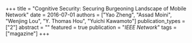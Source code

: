 +++
title = "Cognitive Security: Securing Burgeoning Landscape of Mobile Network"
date = 2016-07-01
authors = ["Yao Zheng", "Assad Moini", "Wenjing Lou", "Y. Thomas Hou", "Yuichi Kawamoto"]
publication_types = ["2"]
abstract = ""
featured = true
publication = "*IEEE Network*"
tags = ["magazine"]
+++


